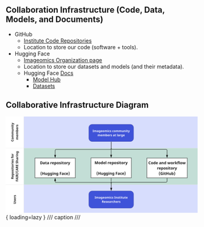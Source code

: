 ## Collaboration Infrastructure (Code, Data, Models, and Documents)

* GitHub
    * [Institute Code Repositories](https://github.com/Imageomics)
    * Location to store our code (software + tools).
* Hugging Face
    * [Imageomics Organization page](https://huggingface.co/imageomics)
    * Location to store our datasets and models (and their metadata).
    * Hugging Face [Docs](https://huggingface.co/docs)
        * [Model Hub](https://huggingface.co/docs/hub/models-the-hub)
        * [Datasets](https://huggingface.co/docs/hub/datasets-overview)

## Collaborative Infrastructure Diagram

![Technical infrastructure diagram](images/technical-infrastructure/382108831-1173cd79-db94-4326-8b6e-dcbdeb8939cd.png){ loading=lazy }
/// caption
///
